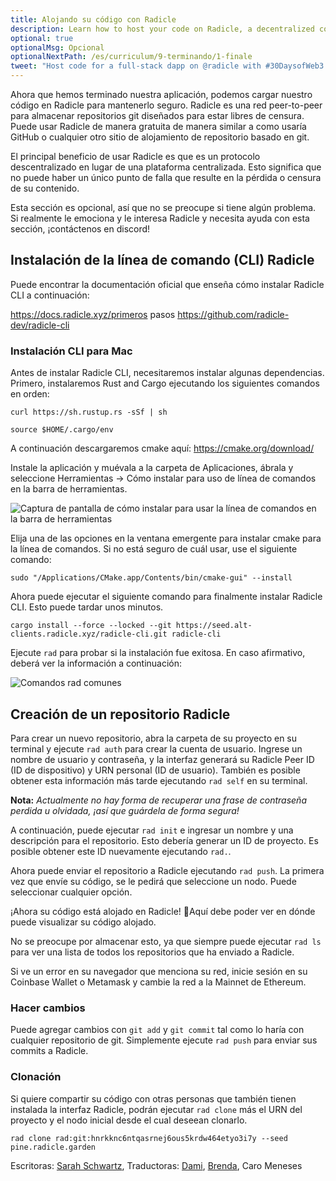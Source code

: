 ```yaml
---
title: Alojando su código con Radicle
description: Learn how to host your code on Radicle, a decentralized code collaboration network.
optional: true
optionalMsg: Opcional
optionalNextPath: /es/curriculum/9-terminando/1-finale
tweet: "Host code for a full-stack dapp on @radicle with #30DaysofWeb3 @womenbuildweb3 💻"
---
```


Ahora que hemos terminado nuestra aplicación, podemos cargar nuestro código en Radicle para mantenerlo seguro. Radicle es una red peer-to-peer para almacenar repositorios git diseñados para estar libres de censura. Puede usar Radicle de manera gratuita de manera similar a como usaría GitHub o cualquier otro sitio de alojamiento de repositorio basado en git.

El principal beneficio de usar Radicle es que es un protocolo descentralizado en lugar de una plataforma centralizada. Esto significa que no puede haber un único punto de falla que resulte en la pérdida o censura de su contenido.

Esta sección es opcional, así que no se preocupe si tiene algún problema. Si realmente le emociona y le interesa Radicle y necesita ayuda con esta sección, ¡contáctenos en discord!

## Instalación de la línea de comando (CLI) Radicle
Puede encontrar la documentación oficial que enseña cómo instalar Radicle CLI a continuación:

https://docs.radicle.xyz/primeros pasos
https://github.com/radicle-dev/radicle-cli

### Instalación CLI para Mac
Antes de instalar Radicle CLI, necesitaremos instalar algunas dependencias. Primero, instalaremos Rust and Cargo ejecutando los siguientes comandos en orden:

```
curl https://sh.rustup.rs -sSf | sh
```

```
source $HOME/.cargo/env 
```
A continuación descargaremos cmake aquí: https://cmake.org/download/

Instale la aplicación y muévala a la carpeta de Aplicaciones, ábrala y seleccione Herramientas → Cómo instalar para uso de línea de comandos en la barra de herramientas.

![Captura de pantalla de cómo instalar para usar la línea de comandos en la barra de herramientas](https://i.imgur.com/GDLGFv7.png)


Elija una de las opciones en la ventana emergente para instalar cmake para la línea de comandos. Si no está seguro de cuál usar, use el siguiente comando:

```
sudo "/Applications/CMake.app/Contents/bin/cmake-gui" --install
```
Ahora puede ejecutar el siguiente comando para finalmente instalar Radicle CLI. Esto puede tardar unos minutos.

```
cargo install --force --locked --git https://seed.alt-clients.radicle.xyz/radicle-cli.git radicle-cli
```
Ejecute `rad` para probar si la instalación fue exitosa. En caso afirmativo, deberá ver la información a continuación:

![Comandos `rad` comunes](https://i.imgur.com/A9wZqqq.png)



## Creación de un repositorio Radicle

Para crear un nuevo repositorio, abra la carpeta de su proyecto en su terminal y ejecute `rad auth` para crear la cuenta de usuario. Ingrese un nombre de usuario y contraseña, y la interfaz generará su Radicle Peer ID (ID de dispositivo) y URN personal (ID de usuario). También es posible obtener esta información más tarde ejecutando `rad self` en su terminal.

**Nota:** *Actualmente no hay forma de recuperar una frase de contraseña perdida u olvidada, ¡así que guárdela de forma segura!*

A continuación, puede ejecutar `rad init` e ingresar un nombre y una descripción para el repositorio. Esto debería generar un ID de proyecto. Es posible obtener este ID nuevamente ejecutando `rad.`.

Ahora puede enviar el repositorio a Radicle ejecutando `rad push`. La primera vez que envíe su código, se le pedirá que seleccione un nodo. Puede seleccionar cualquier opción.

¡Ahora su código está alojado en Radicle! 🎉Aquí debe poder ver en dónde puede visualizar su código alojado.

No se preocupe por almacenar esto, ya que siempre puede ejecutar `rad ls` para ver una lista de todos los repositorios que ha enviado a Radicle.

Si ve un error en su navegador que menciona su red, inicie sesión en su Coinbase Wallet o Metamask y cambie la red a la Mainnet de Ethereum.

### Hacer cambios

Puede agregar cambios con `git add` y `git commit` tal como lo haría con cualquier repositorio de git. Simplemente ejecute `rad push` para enviar sus commits a Radicle.

### Clonación

Si quiere compartir su código con otras personas que también tienen instalada la interfaz Radicle, podrán ejecutar `rad clone` más el URN del proyecto y el nodo inicial desde el cual deseean clonarlo.

```
rad clone rad:git:hnrkknc6ntqasrnej6ous5krdw464etyo3i7y --seed pine.radicle.garden
```

Escritoras: [Sarah Schwartz](https://twitter.com/schwartzswartz),
Traductoras: [Dami](https://twitter.com/dakitidami), [Brenda](https://twitter.com/engineerbrenda), Caro Meneses